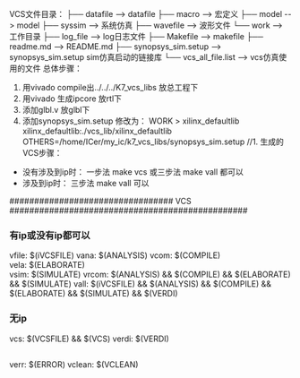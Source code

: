 VCS文件目录：
├── datafile                --> datafile
├── macro                   --> 宏定义
├── model                   --> model
├── syssim                  --> 系统仿真
├── wavefile                --> 波形文件
└── work                    --> 工作目录
    ├── log_file            --> log日志文件
    ├── Makefile            --> makefile
    ├── readme.md           --> README.md
    ├── synopsys_sim.setup  --> synopsys_sim.setup sim仿真启动的链接库
    └── vcs_all_file.list   --> vcs仿真使用的文件
总体步骤：
1. 用vivado compile出../../../K7_vcs_libs 放总工程下
2. 用vivado 生成ipcore  放rtl下
3. 添加glbl.v 放glbl下
4. 添加synopsys_sim.setup 修改为：
    WORK > xilinx_defaultlib
    xilinx_defaultlib:./vcs_lib/xilinx_defaultlib
	OTHERS=/home/ICer/my_ic/k7_vcs_libs/synopsys_sim.setup //1. 生成的
VCS步骤：
- 没有涉及到ip时：
    一步法 make vcs 或三步法 make vall 都可以
- 涉及到ip时：
    三步法 make vall 可以

################################# VCS ################################################
### 有ip或没有ip都可以
vfile:
	$(iVCSFILE)
vana:
	$(ANALYSIS)
vcom:
	$(COMPILE)	
vela:
	$(ELABORATE)	
vsim:
	$(SIMULATE)	
vrcom:
	$(ANALYSIS) && $(COMPILE) && $(ELABORATE) && $(SIMULATE)
vall:
	$(iVCSFILE) && $(ANALYSIS) && $(COMPILE) &&	$(ELABORATE) && $(SIMULATE) && $(VERDI)

### 无ip
vcs:
	$(VCSFILE) &&  $(VCS)
verdi:
	$(VERDI)
## 
verr:
	$(ERROR)
vclean:
	$(VCLEAN)	